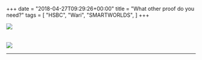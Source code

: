 +++
date = "2018-04-27T09:29:26+00:00"
title = "What other proof do you need?"
tags = [
    "HSBC",
    "Wari",
    "SMARTWORLDS",
]
+++
<div class="container" style="width:auto">
  <a target="blank" href="https://res.cloudinary.com/vincentstradic/image/upload/v1524674253/psto13/km2hsbc.jpg">
    <img src="https://res.cloudinary.com/vincentstradic/image/upload/v1524674253/psto13/km2hsbc.jpg">
  </a>
</div>
<br></br>
<div class="container" style="width:auto">
  <a target="blank" href="https://res.cloudinary.com/vincentstradic/image/upload/v1524672450/psto13/km2tam.jpg">
    <img src="https://res.cloudinary.com/vincentstradic/image/upload/v1524672450/psto13/km2tam.jpg">
  </a>
</div>

<hr>
